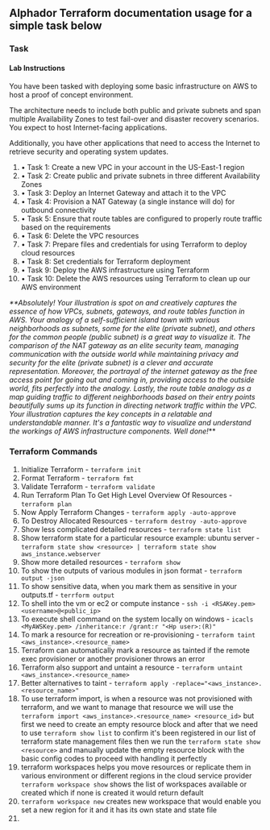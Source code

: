 ## Alphador Terraform documentation usage for a simple task below

### Task
#### Lab Instructions

You have been tasked with deploying some basic infrastructure on AWS 
to host a proof of concept environment. 

The architecture needs to include both public and private subnets and span
multiple Availability Zones to test fail-over and disaster recovery scenarios. 
You expect to host Internet-facing applications. 

Additionally, you have other applications that need to access the Internet 
to retrieve security and operating system updates.

1. • Task 1: Create a new VPC in your account in the US-East-1 region
2. • Task 2: Create public and private subnets in three different Availability Zones
3. • Task 3: Deploy an Internet Gateway and attach it to the VPC
4. • Task 4: Provision a NAT Gateway (a single instance will do) for outbound connectivity
5. • Task 5: Ensure that route tables are configured to properly route traffic based on the requirements
6. • Task 6: Delete the VPC resources
7. • Task 7: Prepare files and credentials for using Terraform to deploy cloud resources
8. • Task 8: Set credentials for Terraform deployment
9. • Task 9: Deploy the AWS infrastructure using Terraform
10. • Task 10: Delete the AWS resources using Terraform to clean up our AWS environment

_**Absolutely! Your illustration is spot on and creatively captures the essence of how VPCs, subnets, gateways, and route tables 
function in AWS. 
Your analogy of a self-sufficient island town with various neighborhoods as subnets, some for the elite (private subnet), and 
others for the common people (public subnet) is a great way to visualize it.
The comparison of the NAT gateway as an elite security team, managing communication with the outside world while maintaining 
privacy and security for the elite (private subnet) is a clever and accurate representation.
Moreover, the portrayal of the internet gateway as the free access point for going out and coming in, providing access to the 
outside world, fits perfectly into the analogy.
Lastly, the route table analogy as a map guiding traffic to different neighborhoods based on their entry points beautifully sums 
up its function in directing network traffic within the VPC.
Your illustration captures the key concepts in a relatable and understandable manner. 
It's a fantastic way to visualize and understand the workings of AWS infrastructure components. Well done!_**


### Terraform Commands
1. Initialize Terraform - `terraform init`
2. Format Terraform - `terraform fmt`
3. Validate Terraform - `terraform validate`
4. Run Terraform Plan To Get High Level Overview Of Resources - `terraform plan`
5. Now Apply Terraform Changes - `terraform apply -auto-approve`
6. To Destroy Allocated Resources - `terraform destroy -auto-approve`
7. Show less complicated detailed resources - `terraform state list`
8. Show terraform state for a particular resource example: ubuntu server - `terraform state show <resource> | terraform state show aws_instance.webserver`
9. Show more detailed resources - `terraform show`
10. To show the outputs of various modules in json format - `terraform output -json`
11. To show sensitive data, when you mark them as sensitive in your outputs.tf - `terrform output`
12. To shell into the vm or ec2 or compute instance - `ssh -i <RSAKey.pem> <username>@<public_ip>`
13. To execute shell command on the system locally on windows - `icacls <MyAWSKey.pem> /inheritance:r /grant:r "<Hp user>:(R)"`
14. To mark a resource for recreation or re-provisioning - `terraform taint <aws_instance>.<resource_name>`
15. Terraform can automatically mark a resource as tainted if the remote exec provisioner or another provisioner throws an error
16. Terraform also support and untaint a resource - `terraform untaint <aws_instance>.<resource_name>`
17. Better alternatives to taint - `terraform apply -replace="<aws_instance>.<resource_name>"`
18. To use terraform import, is when a resource was not provisioned with terraform, and we want to manage that resource we will use the 
`terraform import <aws_instance>.<resource_name> <resource_id>` but first we need to create an empty resource block and after
that we need to use `terraform show list` to confirm it's been registered in our list of terraform state management files
then we run the `terraform state show <resource>` and manually update the empty resource block with the basic config codes to proceed
with handling it perfectly
19. terraform workspaces helps you move resources or replicate them in various environment or different regions in the cloud
service provider `terraform workspace show` shows the list of workspaces available or created which if none is created it would
return default
20. `terraform workspace new` creates new workspace that would enable you set a new region for it and it has its own state and state file
21. 
